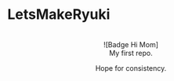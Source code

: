 # LetsMakeRyuki

<div align = center>
  <br>
  ![Badge Hi Mom]
  <br>
  My first repo.
  
  <br> 
  
  Hope for consistency.
